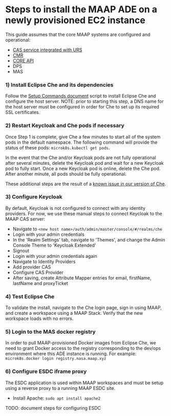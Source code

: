 # Steps to install the MAAP ADE on a newly provisioned EC2 instance

This guide assumes that the core MAAP systems are configured and operational:
- [CAS service integrated with URS](https://github.com/MAAP-Project/maap-auth-cas)
- [CMR](https://github.com/MAAP-Project/maap-cmr)
- [CORE API](https://github.com/MAAP-Project/maap-api-nasa)
- DPS
- MAS

### 1) Install Eclipse Che and its dependencies

Follow the [Setup Commands document](setup-commands.md) script to install Eclipse Che and configure the host server. NOTE: prior to starting this step, a DNS name for the host server must be configured in order for Che to set up its required SSL certificates.

### 2) Restart Keycloak and Che pods if necessary

Once Step 1 is complete, give Che a few minutes to start all of the system pods in the default namespace. The following command will provide the status of these pods: `microk8s.kubectl get pods`.

In the event that the Che and/or Keycloak pods are not fully operational after several minutes, delete the Keycloak pod and wait for a new Keycloak pod to fully start. Once a new Keycloak pod is online, delete the Che pod. After another minute, all pods should be fully operational.

These additional steps are the result of a [known issue in our version of Che](https://github.com/eclipse/che/issues/13838).

### 3) Configure Keycloak

By default, Keycloak is not configured to connect with any identity providers. For now, we use these manual steps to connect Keycloak to the MAAP CAS server:

- Navigate to `<new host name>/auth/admin/master/console/#/realms/che`
- Login with your admin credentials
- In the 'Realm Settings' tab, navigate to 'Themes', and change the Admin Console Theme to 'Keycloak Extended'
- Signout
- Login with your admin credentials again
- Navigate to Identity Providers
- Add provider CAS
- Configure CAS Provider
- After saving, create Attribute Mapper entries for email, firstName, lastName and proxyTicket

### 4) Test Eclipse Che

To validate the install, navigate to the Che login page, sign in using MAAP, and create a workspace using a MAAP Stack. Verify that the new workspace loads with no errors.

### 5) Login to the MAS docker registry

In order to pull MAAP-provisioned Docker images from Eclipse Che, we need to grant Docker access to the registry corresponding to the dev/ops environment where this ADE instance is running. For example: `microk8s.docker login registry.nasa.maap.xyz`

### 6) Configure ESDC iframe proxy

The ESDC application is used within MAAP workspaces and must be setup using a reverse proxy to a running MAAP ESDC site.

- Install Apache: `sudo apt install apache2`

TODO: document steps for configuring ESDC

